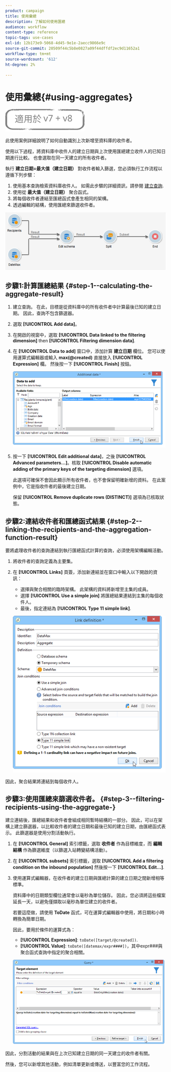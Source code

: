```yaml
---
product: campaign
title: 使用彙總
description: 了解如何使用匯總
audience: workflow
content-type: reference
topic-tags: use-cases
exl-id: 12b173e9-5068-4d45-9e1e-2aecc9866e9c
source-git-commit: 20509f44c5b8e0827a09f44dffdf2ec9d11652a1
workflow-type: tm+mt
source-wordcount: '612'
ht-degree: 2%

---
```


# 使用彙總{#using-aggregates}

![](../../assets/common.svg)

此使用案例詳細說明了如何自動識別上次新增至資料庫的收件者。

使用以下過程，將資料庫中收件人的建立日期與上次使用匯總建立收件人的已知日期進行比較。 也會選取在同一天建立的所有收件者。

執行 **建立日期=最大值（建立日期）** 對收件者輸入篩選，您必須執行工作流程以遵循下列步驟：

1. 使用基本查詢檢索資料庫收件人。 如需此步驟的詳細資訊，請參閱 [建立查詢](query.md#creating-a-query).
1. 使用從 **最大值（建立日期）** 聚合函式。
1. 將每個收件者連結至匯總函式會產生相同的架構。
1. 透過編輯的結構，使用匯總來篩選收件者。

![](assets/datamanagement_usecase_1.png)

## 步驟1:計算匯總結果 {#step-1--calculating-the-aggregate-result}

1. 建立查詢。 在此，目標是從資料庫中的所有收件者中計算最後已知的建立日期。 因此，查詢不包含篩選器。
1. 選取 **[!UICONTROL Add data]**。
1. 在開啟的視窗中，選取 **[!UICONTROL Data linked to the filtering dimension]** then **[!UICONTROL Filtering dimension data]**.
1. 在 **[!UICONTROL Data to add]** 窗口中，添加計算 **建立日期** 欄位。 您可以使用運算式編輯器或輸入 **max(@created)** 直接放入 **[!UICONTROL Expression]** 欄。 然後按一下 **[!UICONTROL Finish]** 按鈕。

   ![](assets/datamanagement_usecase_2.png)

1. 按一下 **[!UICONTROL Edit additional data]**，之後 **[!UICONTROL Advanced parameters...]**。核取 **[!UICONTROL Disable automatic adding of the primary keys of the targeting dimension]** 選項。

   此選項可確保不會因此顯示所有收件者，也不會保留明確新增的資料。 在此案例中，它是指收件者的最後建立日期。

   保留 **[!UICONTROL Remove duplicate rows (DISTINCT)]** 選項為已核取狀態。

## 步驟2:連結收件者和匯總函式結果 {#step-2--linking-the-recipients-and-the-aggregation-function-result}

要將處理收件者的查詢連結到執行匯總函式計算的查詢，必須使用架構編輯活動。

1. 將收件者的查詢定義為主要集。
1. 在 **[!UICONTROL Links]** 頁簽，添加新連結並在窗口中輸入以下開啟的資訊：

   * 選擇與聚合相關的臨時架構。 此架構的資料將新增至主集的成員。
   * 選擇 **[!UICONTROL Use a simple join]** 將匯總結果連結到主集的每個收件人。
   * 最後，指定連結為 **[!UICONTROL Type 11 simple link]**.

   ![](assets/datamanagement_usecase_3.png)

因此，聚合結果將連結到每個收件人。

## 步驟3:使用匯總來篩選收件者。 {#step-3--filtering-recipients-using-the-aggregate-}

建立連結後，匯總結果和收件者會組成相同暫時結構的一部分。 因此，可以在架構上建立篩選器，以比較收件者的建立日期和最後已知的建立日期，由匯總函式表示。 此篩選器是使用分割活動執行。

1. 在 **[!UICONTROL General]** 索引標籤，選取 **收件者** 作為目標維度，而 **編輯結構** 作為篩選維度（以篩選入站轉變結構活動）。
1. 在 **[!UICONTROL subsets]** 索引標籤，選取 **[!UICONTROL Add a filtering condition on the inbound population]** 然後按一下 **[!UICONTROL Edit...]**.
1. 使用運算式編輯器，在收件者的建立日期與匯總計算的建立日期之間新增相等標準。

   資料庫中的日期類型欄位通常會以毫秒為單位儲存。 因此，您必須將這些檔案延長一天，以避免僅擷取以毫秒為單位建立的收件者。

   若要這麼做，請使用 **ToDate** 函式，可在運算式編輯器中使用，將日期和小時轉換為簡單日期。

   因此，要用於條件的運算式為：

   * **[!UICONTROL Expression]**: `toDate([target/@created])`.
   * **[!UICONTROL Value]**: `toDate([datemax/expr####])`，其中expr###與聚合函式查詢中指定的聚合相關。

   ![](assets/datamanagement_usecase_4.png)

因此，分割活動的結果與在上次已知建立日期的同一天建立的收件者有關。

然後，您可以新增其他活動，例如清單更新或傳送，以豐富您的工作流程。
